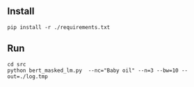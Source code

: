 ## Install

    pip install -r ./requirements.txt

## Run

    cd src
    python bert_masked_lm.py  --nc="Baby oil" --n=3 --bw=10 --out=./log.tmp
